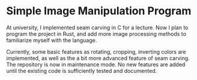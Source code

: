 # Simple Image Manipulation Program
At university, I implemented seam carving in C for a lecture. Now I plan to
program the project in Rust, and add more image processing methods to
familiarize myself with the language.

Currently, some basic features as rotating, cropping, inverting colors are
implemented, as well as the a bit more advanced feature of seam carving. The
repository is now in maintenance mode. No new features are added until the
existing code is sufficiently tested and documented.
